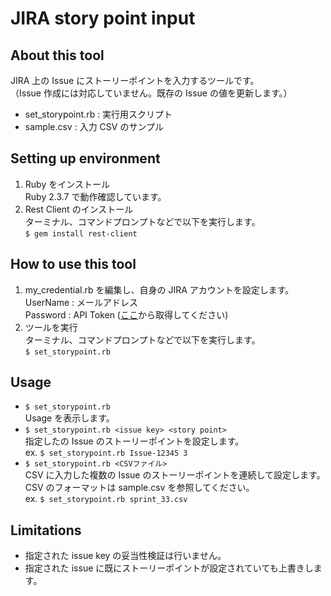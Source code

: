 # JIRA story point input

## About this tool

JIRA 上の Issue にストーリーポイントを入力するツールです。  
（Issue 作成には対応していません。既存の Issue の値を更新します。）

- set_storypoint.rb : 実行用スクリプト
- sample.csv : 入力 CSV のサンプル

## Setting up environment

1. Ruby をインストール  
Ruby 2.3.7 で動作確認しています。
1. Rest Client のインストール  
ターミナル、コマンドプロンプトなどで以下を実行します。  
`$ gem install rest-client`

## How to use this tool

1. my_credential.rb を編集し、自身の JIRA アカウントを設定します。  
UserName : メールアドレス  
Password : API Token ([ここ](https://id.atlassian.com/manage/api-tokens)から取得してください)
1. ツールを実行  
ターミナル、コマンドプロンプトなどで以下を実行します。  
`$ set_storypoint.rb`

## Usage

- `$ set_storypoint.rb `  
Usage を表示します。  
- `$ set_storypoint.rb <issue key> <story point>`  
指定したの Issue のストーリーポイントを設定します。  
ex. `$ set_storypoint.rb Issue-12345 3`  
- `$ set_storypoint.rb <CSVファイル>`  
CSV に入力した複数の Issue のストーリーポイントを連続して設定します。  
CSV のフォーマットは sample.csv を参照してください。  
ex. `$ set_storypoint.rb sprint_33.csv`  

## Limitations

- 指定された issue key の妥当性検証は行いません。  
- 指定された issue に既にストーリーポイントが設定されていても上書きします。
